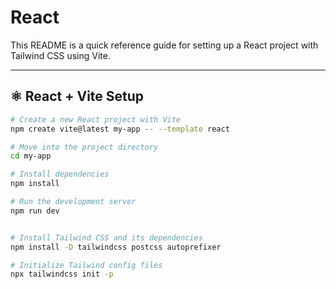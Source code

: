 # React

This README is a quick reference guide for setting up a React project with Tailwind CSS using Vite.

---

## ⚛️ React + Vite Setup

```bash
# Create a new React project with Vite
npm create vite@latest my-app -- --template react

# Move into the project directory
cd my-app

# Install dependencies
npm install

# Run the development server
npm run dev


# Install Tailwind CSS and its dependencies
npm install -D tailwindcss postcss autoprefixer

# Initialize Tailwind config files
npx tailwindcss init -p

